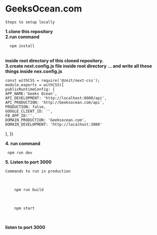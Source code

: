 # GeeksOcean.com

    Steps to setup locally

 <b>1.clone this repository</b>
<br />
 <b>2.run command</b>
<br />

      npm install

<br />
 <b>inside root directory of this cloned repository.</b>
<br />
 <b>3.create next.config.js file inside root directory ...
   and write all these things inside nex.config.js</b>

    const withCSS = require('@zeit/next-css');
    module.exports = withCSS({
    publicRuntimeConfig: {
    APP_NAME:'Geeks Ocean',
    API_DEVELOPMENT: 'http://localhost:8000/api',
    API_PRODUCTION: 'http://Geeksocean.com/api',
    PRODUCTION: false,
    GOOGLE_CLIENT_ID: '',
    FB_APP_ID:'',
    DOMAIN_PRODUCTION: 'Geeksocean.com',
    DOMAIN_DEVELOPMENT: 'http://localhost:3000'
  },
})

<b>4. run command</b>
<br />

     npm run dev

<b>5. Listen to port 3000</b>



    Commands to run in production 

<br />

        npm run build

<br />

        npm start

<br />

<b>listen to port 3000</b>

